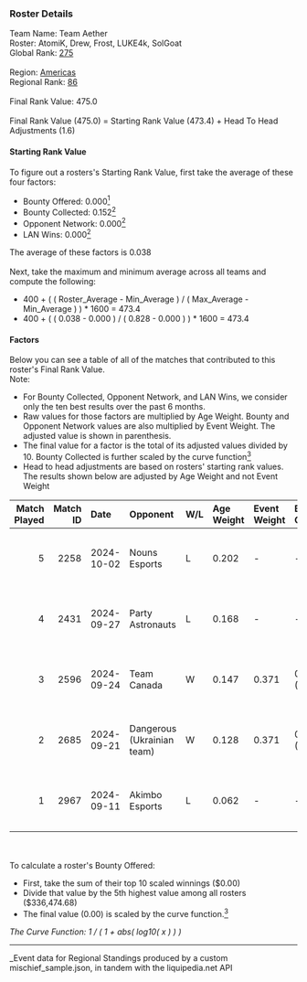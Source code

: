 ### Roster Details<br />
Team Name: Team Aether<br />
Roster: AtomiK, Drew, Frost, LUKE4k, SolGoat<br />
Global Rank: [275](../../standings_global_2025_03_01.md)<br />
<br />
Region: [Americas]( ../../standings_americas_2025_03_01.md)<br />
Regional Rank: [86]( ../../standings_americas_2025_03_01.md)<br />
<br />
Final Rank Value:  475.0<br />
<br />
Final Rank Value (475.0) = Starting Rank Value (473.4) + Head To Head Adjustments (1.6)<br />

#### Starting Rank Value<br />
To figure out a rosters's Starting Rank Value, first take the average of these four factors:<br />
- Bounty Offered: 0.000[<sup>1</sup>](#table2)
- Bounty Collected: 0.152[<sup>2</sup>](#table1)
- Opponent Network: 0.000[<sup>2</sup>](#table1)
- LAN Wins: 0.000[<sup>2</sup>](#table1)

The average of these factors is 0.038<br />
<br />
Next, take the maximum and minimum average across all teams and compute the following:<br />
- 400 + ( ( Roster_Average - Min_Average ) / ( Max_Average - Min_Average ) ) * 1600 = 473.4
- 400 + ( ( 0.038 - 0.000 ) / ( 0.828 - 0.000 ) ) * 1600 = 473.4


#### Factors<br />
Below you can see a table of all of the matches that contributed to this roster's Final Rank Value.<br />
Note:<br />

- For Bounty Collected, Opponent Network, and LAN Wins, we consider only the ten best results over the past 6 months.
- Raw values for those factors are multiplied by Age Weight. Bounty and Opponent Network values are also multiplied by Event Weight. The adjusted value is shown in parenthesis.
- The final value for a factor is the total of its adjusted values divided by 10. Bounty Collected is further scaled by the curve function[<sup>3</sup>](#curveFunction)
- Head to head adjustments are based on rosters' starting rank values. The results shown below are adjusted by Age Weight and not Event Weight
<span id="table1"></span><br />


| Match Played | Match ID | Date       | Opponent                   | W/L | Age Weight | Event Weight | Bounty Collected | Opponent Network | LAN Wins  | H2H Adj. | Roster                               |
| -: | -: | :- | :- | :- | :- | :- | :- | :- | :- | -: | :- |
|            5 |     2258 | 2024-10-02 | Nouns Esports              | L   | 0.202      | -            | -                | -                | -         |    -1.25 | AtomiK, Drew, Frost, LUKE4k, SolGoat |
|            4 |     2431 | 2024-09-27 | Party Astronauts           | L   | 0.168      | -            | -                | -                | -         |    -0.91 | AtomiK, Drew, Frost, LUKE4k, SolGoat |
|            3 |     2596 | 2024-09-24 | Team Canada                | W   | 0.147      | 0.371        | 0.000 (0.000)    | 0.040 (0.002)    | 0 (0.000) |     2.71 | AtomiK, Drew, Frost, LUKE4k, SolGoat |
|            2 |     2685 | 2024-09-21 | Dangerous (Ukrainian team) | W   | 0.128      | 0.371        | 0.000 (0.000)    | 0.000 (0.000)    | 0 (0.000) |     1.61 | AtomiK, Frost, Izik, LUKE4k, SolGoat |
|            1 |     2967 | 2024-09-11 | Akimbo Esports             | L   | 0.062      | -            | -                | -                | -         |    -0.58 | AtomiK, Frost, LUKE4k, RiFT, SolGoat |

<br />
<span id="table2"></span><br />
To calculate a roster's Bounty Offered:<br />

- First, take the sum of their top 10 scaled winnings ($0.00)
- Divide that value by the 5th highest value among all rosters ($336,474.68)
- The final value (0.00) is scaled by the curve function.[<sup>3</sup>](#curveFunction)

<span id="curveFunction"></span>_The Curve Function: 1 / ( 1 + abs( log10( x ) ) )_<br />

---
_Event data for Regional Standings produced by a custom mischief_sample.json, in tandem with the liquipedia.net API<br />
